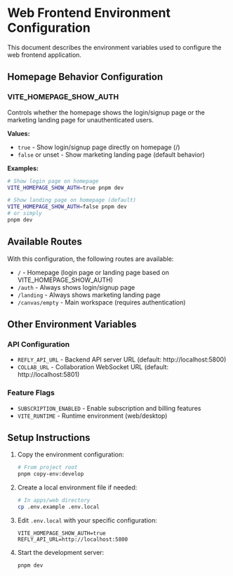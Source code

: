 # Web Frontend Environment Configuration

This document describes the environment variables used to configure the web frontend application.

## Homepage Behavior Configuration

### VITE_HOMEPAGE_SHOW_AUTH

Controls whether the homepage shows the login/signup page or the marketing landing page for unauthenticated users.

**Values:**
- `true` - Show login/signup page directly on homepage (/)
- `false` or unset - Show marketing landing page (default behavior)

**Examples:**

```bash
# Show login page on homepage
VITE_HOMEPAGE_SHOW_AUTH=true pnpm dev

# Show landing page on homepage (default)
VITE_HOMEPAGE_SHOW_AUTH=false pnpm dev
# or simply
pnpm dev
```

## Available Routes

With this configuration, the following routes are available:

- `/` - Homepage (login page or landing page based on VITE_HOMEPAGE_SHOW_AUTH)
- `/auth` - Always shows login/signup page
- `/landing` - Always shows marketing landing page
- `/canvas/empty` - Main workspace (requires authentication)

## Other Environment Variables

### API Configuration
- `REFLY_API_URL` - Backend API server URL (default: http://localhost:5800)
- `COLLAB_URL` - Collaboration WebSocket URL (default: http://localhost:5801)

### Feature Flags
- `SUBSCRIPTION_ENABLED` - Enable subscription and billing features
- `VITE_RUNTIME` - Runtime environment (web/desktop)

## Setup Instructions

1. Copy the environment configuration:
   ```bash
   # From project root
   pnpm copy-env:develop
   ```

2. Create a local environment file if needed:
   ```bash
   # In apps/web directory
   cp .env.example .env.local
   ```

3. Edit `.env.local` with your specific configuration:
   ```env
   VITE_HOMEPAGE_SHOW_AUTH=true
   REFLY_API_URL=http://localhost:5800
   ```

4. Start the development server:
   ```bash
   pnpm dev
   ``` 